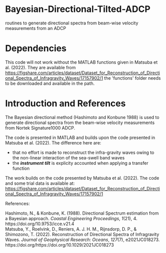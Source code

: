 # Bayesian-Directional-Tilted-ADCP
routines to generate directional spectra from beam-wise velocity measurements from an ADCP

# Dependencies
This code will not work without the MATLAB functions given in Matsuba et al. (2022). 
They are available from https://figshare.com/articles/dataset/Dataset_for_Reconstruction_of_Directional_Spectra_of_Infragravity_Waves/17157902/1
the 'functions' folder needs to be downloaded and available in the path.

# Introduction and References

The Bayesian directional method (Hashimoto and Konbune 1988) is used to generate directional spectra from the beam-wise velocity measurements from Nortek Signature1000 ADCP.

The code is presented in MATLAB and builds upon the code presented in Matsuba et al. (2022). The difference here are:
* that no effort is made to reconstruct the infra-gravity waves owing to the non-linear interaction of the sea-swell band waves
* the ***instrument tilt*** is explicity accounted when applying a transfer function

The work builds on the code presented by Matsuba et al. (2022). The code and some trial data is available at: 
https://figshare.com/articles/dataset/Dataset_for_Reconstruction_of_Directional_Spectra_of_Infragravity_Waves/17157902/1

References:
<div class="csl-entry">Hashimoto, N., &#38; Konbune, K. (1988). Directional Spectrum estimation from a Bayesian approach. <i>Coastal Engineering Proceedings</i>, <i>1</i>(21), 4. https://doi.org/10.9753/icce.v21.4</div>
<div class="csl-entry">Matsuba, Y., Roelvink, D., Reniers, A. J. H. M., Rijnsdorp, D. P., &#38; Shimozono, T. (2022). Reconstruction of Directional Spectra of Infragravity Waves. <i>Journal of Geophysical Research: Oceans</i>, <i>127</i>(7), e2021JC018273. https://doi.org/https://doi.org/10.1029/2021JC018273</div>
